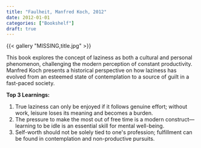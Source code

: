 ```yaml
---
title: "Faulheit, Manfred Koch, 2012"
date: 2012-01-01
categories: ["Bookshelf"]
draft: true
---
```


{{< gallery "MISSING,title.jpg" >}}

This book explores the concept of laziness as both a cultural and personal phenomenon, challenging the modern perception of constant productivity. Manfred Koch presents a historical perspective on how laziness has evolved from an esteemed state of contemplation to a source of guilt in a fast-paced society.

**Top 3 Learnings:**

1. True laziness can only be enjoyed if it follows genuine effort; without work, leisure loses its meaning and becomes a burden.
2. The pressure to make the most out of free time is a modern construct—learning to be idle is an essential skill for mental well-being.
3. Self-worth should not be solely tied to one's profession; fulfillment can be found in contemplation and non-productive pursuits.

